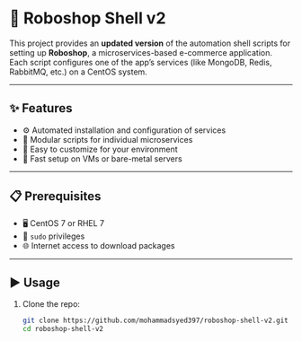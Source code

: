 # 🚀 Roboshop Shell v2

This project provides an **updated version** of the automation shell scripts for setting up **Roboshop**, a microservices-based e-commerce application. Each script configures one of the app’s services (like MongoDB, Redis, RabbitMQ, etc.) on a CentOS system.

---

## ✨ Features

- ⚙️ Automated installation and configuration of services  
- 🧩 Modular scripts for individual microservices  
- 🔧 Easy to customize for your environment  
- 🚀 Fast setup on VMs or bare-metal servers  

---

## 📋 Prerequisites

- 🖥️ CentOS 7 or RHEL 7  
- 🔑 `sudo` privileges  
- 🌐 Internet access to download packages  

---

## ▶️ Usage

1. Clone the repo:

   ```bash
   git clone https://github.com/mohammadsyed397/roboshop-shell-v2.git
   cd roboshop-shell-v2
